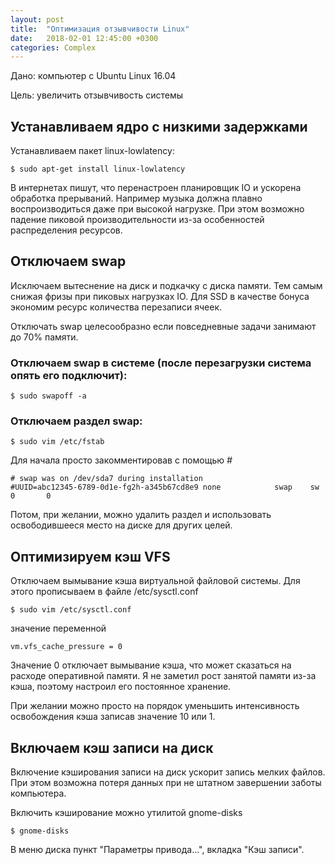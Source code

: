```yaml
---
layout: post
title:  "Оптимизация отзывчивости Linux"
date:   2018-02-01 12:45:00 +0300
categories: Complex
---
```


Дано: компьютер с Ubuntu Linux 16.04

Цель: увеличить отзывчивость системы


## Устанавливаем ядро с низкими задержками

Устанавливаем пакет linux-lowlatency:

```
$ sudo apt-get install linux-lowlatency
```

В интернетах пишут, что перенастроен планировщик IO и ускорена обработка прерываний. 
Например музыка должна плавно воспроизводиться даже при высокой нагрузке. При 
этом возможно падение пиковой производительности из-за особенностей распределения
ресурсов.

## Отключаем swap

Исключаем вытеснение на диск и подкачку с диска памяти. Тем самым снижая
фризы при пиковых нагрузках IO. Для SSD в качестве бонуса экономим ресурс
количества перезаписи ячеек.

Отключать swap целесообразно если повседневные задачи занимают до 70% памяти.

### Отключаем swap в системе (после перезагрузки система опять его подключит):

```
$ sudo swapoff -a
```

### Отключаем раздел swap:

```
$ sudo vim /etc/fstab
```

Для начала просто закомментировав с помощью *#*

```
# swap was on /dev/sda7 during installation
#UUID=abc12345-6789-0d1e-fg2h-a345b67cd8e9 none            swap    sw              0       0
```

Потом, при желании, можно удалить раздел и использовать освободившееся место
на диске для других целей.

## Оптимизируем кэш VFS

Отключаем вымывание кэша виртуальной файловой системы. Для этого прописываем в
файле /etc/sysctl.conf

```
$ sudo vim /etc/sysctl.conf
```
значение переменной

```
vm.vfs_cache_pressure = 0
```
Значение 0 отключает вымывание кэша, что может сказаться на расходе оперативной
памяти. Я не заметил рост занятой памяти из-за кэша, поэтому 
настроил его постоянное хранение. 

При желании можно просто на порядок уменьшить интенсивность 
освобождения кэша записав значение 10 или 1.

## Включаем кэш записи на диск

Включение кэширования записи на диск ускорит запись мелких файлов.
При этом возможна потеря данных при не штатном завершении заботы компьютера.

Включить кэширование можно утилитой gnome-disks

```
$ gnome-disks
```

В меню диска пункт "Параметры привода...", вкладка "Кэш записи".